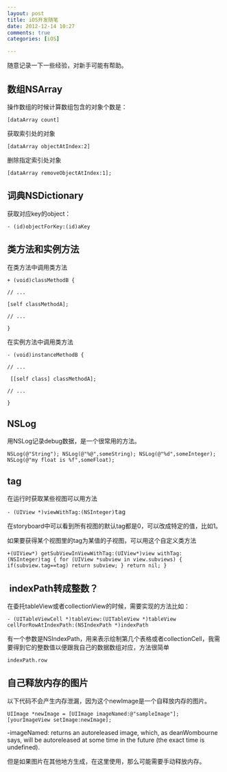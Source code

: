 ```yaml
---
layout: post
title: iOS开发随笔
date: 2012-12-14 10:27
comments: true
categories: [iOS]

---
```


随意记录一下一些经验，对新手可能有帮助。
<h2>数组NSArray</h2>
操作数组的时候计算数组包含的对象个数是：
<pre><code>[dataArray count]</code></pre>
获取索引处的对象
<pre><code>[dataArray objectAtIndex:2]</code></pre>
删除指定索引处对象
<pre><code>[dataArray removeObjectAtIndex:1];</code></pre><h2>词典NSDictionary</h2>
获取对应key的object：
<pre><code>- (id)objectForKey:(id)aKey</code></pre><h2>类方法和实例方法</h2>
在类方法中调用类方法
<pre><code>+ (void)classMethodB { </code></pre><pre><code>// ... </code></pre><pre><code>[self classMethodA]; </code></pre><pre><code>// ... </code></pre><pre><code>}</code></pre>
在实例方法中调用类方法
<pre><code>- (void)instanceMethodB { </code></pre><pre><code>// ...</code></pre><pre><code> [[self class] classMethodA];</code></pre><pre><code>// ...</code></pre><pre><code>}</code></pre><h2>NSLog</h2>
用NSLog记录debug数据，是一个很常用的方法。
<pre><code>NSLog(@"String"); NSLog(@"%@",someString); NSLog(@"%d",someInteger); NSLog(@"my float is %f",someFloat);</code></pre><h2>tag</h2>
在运行时获取某些视图可以用方法
<pre><code>- (UIView *)viewWithTag:(NSInteger)</code>tag</pre>
在storyboard中可以看到所有视图的默认tag都是0，可以改成特定的值，比如1。

如果要获得某个视图里的tag为某值的子视图，可以用这个自定义类方法
<pre><code>+(UIView*) getSubViewInViewWithTag:(UIView*)view withTag:(NSInteger)tag { for (UIView *subview in view.subviews) { if(subview.tag==tag) return subview; } return nil; }</code></pre><h2> indexPath转成整数？</h2>
在委托tableView或者collectionView的时候，需要实现的方法比如：
<pre><code>- (UITableViewCell *)tableView:(UITableView *)tableView cellForRowAtIndexPath:(NSIndexPath *)indexPath</code></pre>
有一个参数是NSIndexPath，用来表示绘制第几个表格或者collectionCell，我需要得到它的整数值以便跟我自己的数据数组对应，方法很简单
<pre><code>indexPath.row</code></pre><h2>自己释放内存的图片</h2>
以下代码不会产生内存泄漏，因为这个newImage是一个自释放内存的图片。
<pre><code>UIImage *newImage = [UIImage imageNamed:@"sampleImage"]; [yourImageView setImage:newImage];</code></pre>
-imageNamed: returns an autoreleased image, which, as deanWombourne says, will be autoreleased at some time in the future (the exact time is undefined).

但是如果图片在其他地方生成，在这里使用，那么可能需要手动释放内存。

